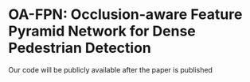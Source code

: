 # OA-FPN: Occlusion-aware Feature Pyramid Network for Dense Pedestrian Detection

Our code will be publicly available after the paper is published
